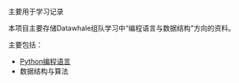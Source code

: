 主要用于学习记录

本项目主要存储Datawhale组队学习中“编程语言与数据结构”方向的资料。

主要包括：

- [Python编程语言](https://github.com/LuooChen/team-learning-program/tree/master/Python-Language)
- 数据结构与算法







